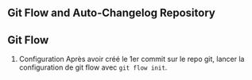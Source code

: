 ## Git Flow and Auto-Changelog Repository

## Git Flow
1. Configuration
Après avoir créé le 1er commit sur le repo git, lancer la configuration de git flow avec `git flow init`.